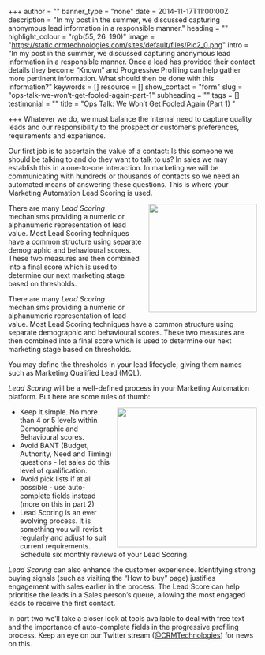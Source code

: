 +++
author = ""
banner_type = "none"
date = 2014-11-17T11:00:00Z
description = "In my post in the summer, we discussed capturing anonymous lead information in a responsible manner."
heading = ""
highlight_colour = "rgb(55, 26, 190)"
image = "https://static.crmtechnologies.com/sites/default/files/Pic2_0.png"
intro = "In my post in the summer, we discussed capturing anonymous lead information in a responsible manner. Once a lead has provided their contact details they become “Known” and Progressive Profiling can help gather more pertinent information. What should then be done with this information?"
keywords = []
resource = []
show_contact = "form"
slug = "ops-talk-we-won’t-get-fooled-again-part-1"
subheading = ""
tags = []
testimonial = ""
title = "Ops Talk: We Won’t Get Fooled Again (Part 1) "

+++
Whatever we do, we must balance the internal need to capture quality leads and our responsibility to the prospect or customer’s preferences, requirements and experience.

Our first job is to ascertain the value of a contact: Is this someone we should be talking to and do they want to talk to us? In sales we may establish this in a one-to-one interaction. In marketing we will be communicating with hundreds or thousands of contacts so we need an automated means of answering these questions. This is where your Marketing Automation Lead Scoring is used.

<p><img style="float: right; margin-left: 10px; margin-top: 0;" src="https://crmtdigital.com/sites/default/files/Pic1.png" alt="" width="219">

There are many <em>Lead Scoring</em> mechanisms providing a numeric or alphanumeric representation of lead value. Most Lead Scoring techniques have a common structure using separate demographic and behavioural scores. These two measures are then combined into a final score which is used to determine our next marketing stage based on thresholds.</p>

There are many _Lead Scoring_ mechanisms providing a numeric or alphanumeric representation of lead value. Most Lead Scoring techniques have a common structure using separate demographic and behavioural scores. These two measures are then combined into a final score which is used to determine our next marketing stage based on thresholds.

You may define the thresholds in your lead lifecycle, giving them names such as Marketing Qualified Lead (MQL).

_Lead Scoring_ will be a well-defined process in your Marketing Automation platform. But here are some rules of thumb:

<p><img style="float: right; margin-top: 0; margin-left: 10px;" src="https://crmtdigital.com/sites/default/files/Pic2.png" alt="" width="283"></p>

* Keep it simple. No more than 4 or 5 levels within Demographic and Behavioural scores.
* Avoid BANT (Budget, Authority, Need and Timing) questions - let sales do this level of qualification.
* Avoid pick lists if at all possible - use auto-complete fields instead (more on this in part 2)
* Lead Scoring is an ever evolving process. It is something you will revisit regularly and adjust to suit current requirements. Schedule six monthly reviews of your Lead Scoring.

_Lead Scoring_ can also enhance the customer experience. Identifying strong buying signals (such as visiting the “How to buy” page) justifies engagement with sales earlier in the process. The Lead Score can help prioritise the leads in a Sales person’s queue, allowing the most engaged leads to receive the first contact.

In part two we’ll take a closer look at tools available to deal with free text and the importance of auto-complete fields in the progressive profiling process. Keep an eye on our Twitter stream ([@CRMTechnologies](http://www.twitter.com/crmtechnologies)) for news on this.